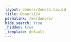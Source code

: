 ```yaml
---
layout: donors/donors.liquid
title: Donors124
permalink: /en/donors/
hide_search: true
_hidden: true
_template: default
---
```





